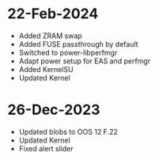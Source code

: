 # 22-Feb-2024

- Added ZRAM swap
- Added FUSE passthrough by default
- Switched to power-libperfmgr
- Adapt power setup for EAS and perfmgr
- Added KernelSU
- Updated Kernel

# 26-Dec-2023

- Updated blobs to OOS 12 F.22
- Updated Kernel
- Fixed alert slider
